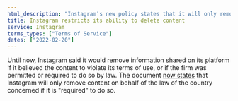 ```yaml
---
html_description: "Instagram’s new policy states that it will only remove content if legally “required” to do so, a change from the previous policy allowing removal if “permitted” by law."
title: Instagram restricts its ability to delete content
service: Instagram
terms_types: ["Terms of Service"]
dates: ["2022-02-20"]
---
```


Until now, Instagram said it would remove information shared on its platform if it believed the content to violate its terms of use, or if the firm was permitted or required to do so by law. The document [now states](https://github.com/OpenTermsArchive/versions-france/commit/b8b71e45d56728242ce7c5da3e8b7ef790eec57a#diff-311682cd6d20df952901439aefad05738f09eb8ca4f505b3af21ce20ff70f23aR109) that Instagram will only remove content on behalf of the law of the country concerned if it is "required" to do so.
